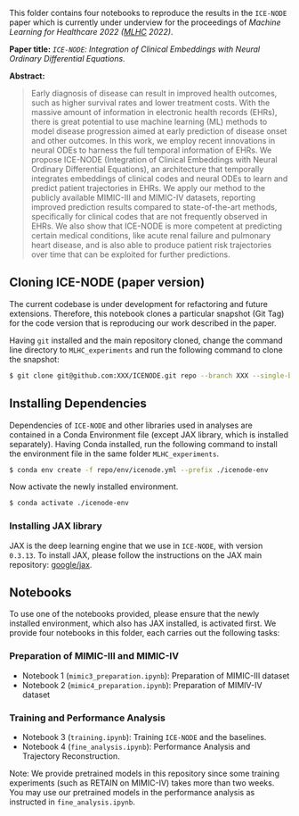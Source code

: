 <!-- #region -->
This folder contains four notebooks to reproduce the results in the `ICE-NODE` paper which is currently under underview for the proceedings of _Machine Learning for Healthcare 2022 ([MLHC](https://www.mlforhc.org/) 2022)_.


**Paper title:** _`ICE-NODE`: Integration of Clinical Embeddings with Neural Ordinary Differential Equations._


**Abstract:**
> Early diagnosis of disease can result in improved health outcomes, such as higher survival rates and lower treatment costs. With the massive amount of information in electronic health records (EHRs), there is great potential to use machine learning (ML) methods to model disease progression aimed at early prediction of disease onset and other outcomes. In this work, we employ recent innovations in neural ODEs to harness the full temporal information of EHRs. We propose ICE-NODE (Integration of Clinical Embeddings with Neural Ordinary Differential Equations), an architecture that temporally integrates embeddings of clinical codes and neural ODEs to learn and predict patient trajectories in EHRs. We apply our method to the publicly available MIMIC-III and MIMIC-IV datasets, reporting improved prediction results compared to state-of-the-art methods, specifically for clinical codes that are not frequently observed in EHRs. We also show that ICE-NODE is more competent at predicting certain medical conditions, like acute renal failure and pulmonary heart disease, and is also able to produce patient risk trajectories over time that can be exploited for further predictions.
<!-- #endregion -->

## Cloning ICE-NODE (paper version)

<!-- #region -->
The current codebase is under development for refactoring and future extensions. Therefore, this notebook clones a particular snapshot (Git Tag) for the code version that is reproducing our work described in the paper.


Having `git` installed and the main repository cloned, change the command line directory to `MLHC_experiments` and run the following command to clone the snapshot:

<!-- #endregion -->

<!-- #region -->
```bash
$ git clone git@github.com:XXX/ICENODE.git repo --branch XXX --single-branch  --depth 1
```
<!-- #endregion -->

<!-- #region -->
## Installing Dependencies

Dependencies of `ICE-NODE` and other libraries used in analyses are contained in a Conda Environment file (except JAX library, which is installed separately). 
Having Conda installed, run the following command to install the environment file in the same folder `MLHC_experiments`.


```bash
$ conda env create -f repo/env/icenode.yml --prefix ./icenode-env
```

Now activate the newly installed environment.


```bash
$ conda activate ./icenode-env
```


### Installing JAX library


JAX is the deep learning engine that we use in `ICE-NODE`, with version `0.3.13`. To install JAX, please follow the instructions on the JAX main repository: [google/jax](https://github.com/google/jax).

<!-- #endregion -->

<!-- #region -->
## Notebooks


To use one of the notebooks provided, please ensure that the newly installed environment, which also has JAX installed, is activated first. We provide four notebooks in this folder, each carries out the following tasks:


### Preparation of MIMIC-III and MIMIC-IV

- Notebook 1 (`mimic3_preparation.ipynb`): Preparation of MIMIC-III dataset
- Notebook 2 (`mimic4_preparation.ipynb`): Preparation of MIMIV-IV dataset

### Training and Performance Analysis

- Notebook 3 (`training.ipynb`): Training `ICE-NODE` and the baselines.
- Notebook 4 (`fine_analysis.ipynb`): Performance Analysis and Trajectory Reconstruction.


Note: We provide pretrained models in this repository since some training experiments (such as RETAIN on MIMIC-IV) takes more than two weeks. You may use our pretrained models in the performance analysis as instructed in `fine_analysis.ipynb`.
<!-- #endregion -->

```python

```
